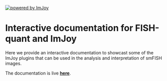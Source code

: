 [![powered by ImJoy](https://imjoy.io/static/badge/powered-by-imjoy-badge.svg)](https://imjoy.io/)

# Interactive documentation for FISH-quant and ImJoy

Here we provide an interactive documentation to showcast some of the ImJoy plugins 
that can be used in the analysis and interpretation of smFISH images. 

The documentation is live [**here**](https://fish-quant.github.io/fq-interactive-docs/).